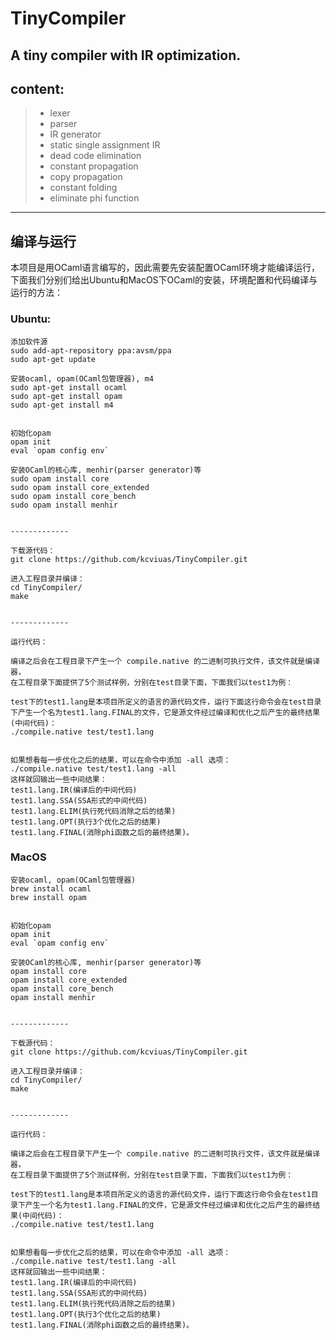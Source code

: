 
# TinyCompiler

A tiny compiler with IR optimization.
----------

## content:
> * lexer
> * parser
> * IR generator
> * static single assignment IR
> * dead code elimination
> * constant propagation
> * copy propagation
> * constant folding
> * eliminate phi function


----------


## 编译与运行
本项目是用OCaml语言编写的，因此需要先安装配置OCaml环境才能编译运行，下面我们分别们给出Ubuntu和MacOS下OCaml的安装，环境配置和代码编译与运行的方法：

### Ubuntu:
```
添加软件源
sudo add-apt-repository ppa:avsm/ppa
sudo apt-get update

安装ocaml, opam(OCaml包管理器), m4
sudo apt-get install ocaml
sudo apt-get install opam
sudo apt-get install m4
 
 
初始化opam 
opam init
eval `opam config env`
 
安装OCaml的核心库, menhir(parser generator)等
sudo opam install core
sudo opam install core_extended
sudo opam install core_bench
sudo opam install menhir


-------------

下载源代码：
git clone https://github.com/kcviuas/TinyCompiler.git

进入工程目录并编译：
cd TinyCompiler/
make


-------------

运行代码：

编译之后会在工程目录下产生一个 compile.native 的二进制可执行文件，该文件就是编译器，
在工程目录下面提供了5个测试样例，分别在test目录下面，下面我们以test1为例：

test下的test1.lang是本项目所定义的语言的源代码文件，运行下面这行命令会在test目录下产生一个名为test1.lang.FINAL的文件，它是源文件经过编译和优化之后产生的最终结果(中间代码)：
./compile.native test/test1.lang


如果想看每一步优化之后的结果，可以在命令中添加 -all 选项：
./compile.native test/test1.lang -all
这样就回输出一些中间结果：
test1.lang.IR(编译后的中间代码)
test1.lang.SSA(SSA形式的中间代码)
test1.lang.ELIM(执行死代码消除之后的结果)
test1.lang.OPT(执行3个优化之后的结果)
test1.lang.FINAL(消除phi函数之后的最终结果)。
```

### MacOS
```
安装ocaml, opam(OCaml包管理器)
brew install ocaml
brew install opam
 
 
初始化opam 
opam init
eval `opam config env`
 
安装OCaml的核心库, menhir(parser generator)等
opam install core
opam install core_extended
opam install core_bench
opam install menhir


-------------

下载源代码：
git clone https://github.com/kcviuas/TinyCompiler.git

进入工程目录并编译：
cd TinyCompiler/
make


-------------

运行代码：

编译之后会在工程目录下产生一个 compile.native 的二进制可执行文件，该文件就是编译器，
在工程目录下面提供了5个测试样例，分别在test目录下面，下面我们以test1为例：

test下的test1.lang是本项目所定义的语言的源代码文件，运行下面这行命令会在test1目录下产生一个名为test1.lang.FINAL的文件，它是源文件经过编译和优化之后产生的最终结果(中间代码)：
./compile.native test/test1.lang


如果想看每一步优化之后的结果，可以在命令中添加 -all 选项：
./compile.native test/test1.lang -all
这样就回输出一些中间结果：
test1.lang.IR(编译后的中间代码)
test1.lang.SSA(SSA形式的中间代码)
test1.lang.ELIM(执行死代码消除之后的结果)
test1.lang.OPT(执行3个优化之后的结果)
test1.lang.FINAL(消除phi函数之后的最终结果)。
```


